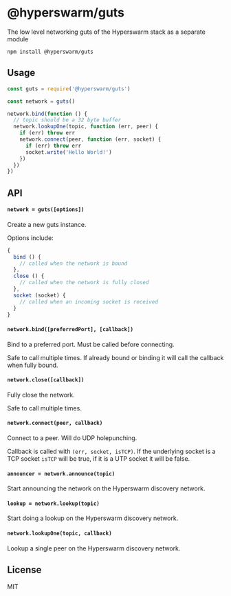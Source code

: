 # @hyperswarm/guts

The low level networking guts of the Hyperswarm stack as a separate module

```
npm install @hyperswarm/guts
```

## Usage

``` js
const guts = require('@hyperswarm/guts')

const network = guts()

network.bind(function () {
  // topic should be a 32 byte buffer
  network.lookupOne(topic, function (err, peer) {
    if (err) throw err
    network.connect(peer, function (err, socket) {
      if (err) throw err
      socket.write('Hello World!')
    })
  })
})
```

## API

#### `network = guts([options])`

Create a new guts instance.

Options include:

``` js
{
  bind () {
    // called when the network is bound
  },
  close () {
    // called when the network is fully closed
  },
  socket (socket) {
    // called when an incoming socket is received
  }
}
```

#### `network.bind([preferredPort], [callback])`

Bind to a preferred port. Must be called before connecting.

Safe to call multiple times. If already bound or binding it will call
the callback when fully bound.

#### `network.close([callback])`

Fully close the network.

Safe to call multiple times.

#### `network.connect(peer, callback)`

Connect to a peer. Will do UDP holepunching.

Callback is called with `(err, socket, isTCP)`. If the underlying socket is a TCP socket `isTCP` will be true, if it is a UTP socket it will be false.

#### `announcer = network.announce(topic)`

Start announcing the network on the Hyperswarm discovery network.

#### `lookup = network.lookup(topic)`

Start doing a lookup on the Hyperswarm discovery network.

#### `network.lookupOne(topic, callback)`

Lookup a single peer on the Hyperswarm discovery network.

## License

MIT
